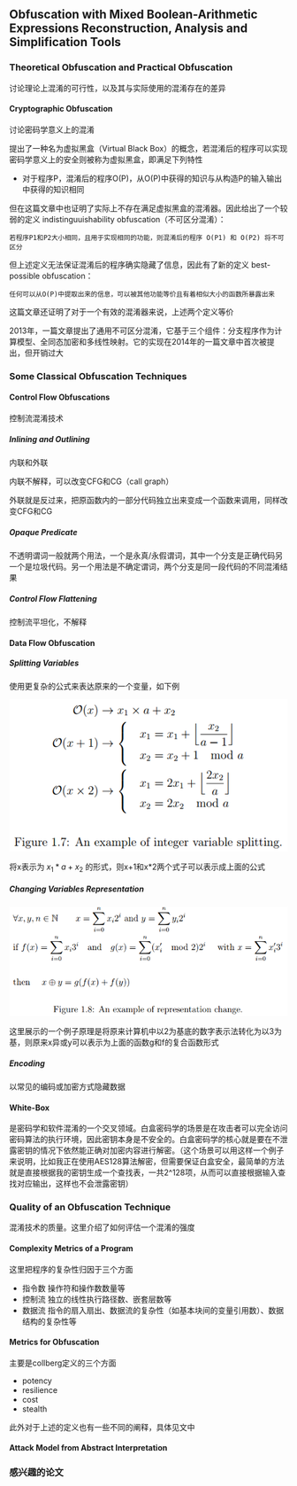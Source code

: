 ## Obfuscation with Mixed Boolean-Arithmetic Expressions Reconstruction, Analysis and Simplification Tools

### Theoretical Obfuscation and Practical Obfuscation

讨论理论上混淆的可行性，以及其与实际使用的混淆存在的差异

#### Cryptographic Obfuscation

讨论密码学意义上的混淆

提出了一种名为虚拟黑盒（Virtual Black Box）的概念，若混淆后的程序可以实现密码学意义上的安全则被称为虚拟黑盒，即满足下列特性

* 对于程序P，混淆后的程序O(P)，从O(P)中获得的知识与从构造P的输入输出中获得的知识相同

但在这篇文章中也证明了实际上不存在满足虚拟黑盒的混淆器。因此给出了一个较弱的定义 indistinguuishability obfuscation（不可区分混淆）：

```
若程序P1和P2大小相同，且用于实现相同的功能，则混淆后的程序 O(P1) 和 O(P2) 将不可区分
```

但上述定义无法保证混淆后的程序确实隐藏了信息，因此有了新的定义 best-possible obfuscation：

```
任何可以从O(P)中提取出来的信息，可以被其他功能等价且有着相似大小的函数所暴露出来
```

这篇文章还证明了对于一个有效的混淆器来说，上述两个定义等价



2013年，一篇文章提出了通用不可区分混淆，它基于三个组件：分支程序作为计算模型、全同态加密和多线性映射。它的实现在2014年的一篇文章中首次被提出，但开销过大

### Some Classical Obfuscation Techniques

#### Control Flow Obfuscations

控制流混淆技术

##### Inlining and Outlining

内联和外联

内联不解释，可以改变CFG和CG（call graph）

外联就是反过来，把原函数内的一部分代码独立出来变成一个函数来调用，同样改变CFG和CG

##### Opaque Predicate

不透明谓词一般就两个用法，一个是永真/永假谓词，其中一个分支是正确代码另一个是垃圾代码。另一个用法是不确定谓词，两个分支是同一段代码的不同混淆结果

##### Control Flow Flattening

控制流平坦化，不解释

#### Data Flow Obfuscation

##### Splitting Variables

使用更复杂的公式来表达原来的一个变量，如下例

![](pic/4_1.png)

将x表示为 $x_1 * a + x_2$ 的形式，则x+1和x*2两个式子可以表示成上面的公式

##### Changing Variables Representation

![](pic/4_2.png)

这里展示的一个例子原理是将原来计算机中以2为基底的数字表示法转化为以3为基，则原来x异或y可以表示为上面的函数g和f的复合函数形式

##### Encoding

以常见的编码或加密方式隐藏数据

#### White-Box

是密码学和软件混淆的一个交叉领域。白盒密码学的场景是在攻击者可以完全访问密码算法的执行环境，因此密钥本身是不安全的。白盒密码学的核心就是要在不泄露密钥的情况下依然能正确对加密内容进行解密。（这个场景可以用这样一个例子来说明，比如我正在使用AES128算法解密，但需要保证白盒安全，最简单的方法就是直接根据我的密钥生成一个查找表，一共2^128项，从而可以直接根据输入查找对应输出，这样也不会泄露密钥）

### Quality of an Obfuscation Technique

混淆技术的质量。这里介绍了如何评估一个混淆的强度

#### Complexity Metrics of a Program

这里把程序的复杂性归因于三个方面

* 指令数  操作符和操作数数量等
* 控制流  独立的线性执行路径数、嵌套层数等
* 数据流  指令的扇入扇出、数据流的复杂性（如基本块间的变量引用数）、数据结构的复杂性等

#### Metrics for Obfuscation

主要是collberg定义的三个方面

* potency
* resilience
* cost
* stealth

此外对于上述的定义也有一些不同的阐释，具体见文中

#### Attack Model from Abstract Interpretation





### 感兴趣的论文

